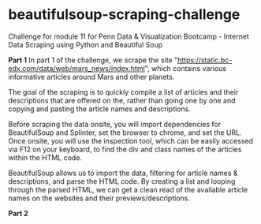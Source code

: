 # beautifulsoup-scraping-challenge
Challenge for module 11 for Penn Data &amp; Visualization Bootcamp - Internet Data Scraping using Python and Beautiful Soup

**Part 1**
In part 1 of the challenge, we scrape the site "https://static.bc-edx.com/data/web/mars_news/index.html", which contains various informative articles around Mars and other planets. 

The goal of the scraping is to quickly compile a list of articles and their descriptions that are offered on the, rather than going one by one and copying and pasting the article names and descriptions.

Before scraping the data onsite, you will import dependencies for BeautifulSoup and Splinter, set the browser to chrome, and set the URL. Once onsite, you will use the inspection tool, which can be easily accessed via F12 on your keyboard, to find the div and class names of the articles within the HTML code.

BeautifulSoup allows us to import the data, filtering for article names & descriptions, and parse the HTML code. By creating a list and looping through the parsed HTML, we can get a clean read of the available article names on the websites and their previews/descriptions.

**Part 2**
